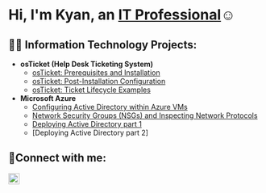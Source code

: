 <h1>Hi, I'm Kyan, an <a href="https://www.linkedin.com/in/kyan-thompson-8b33631ba/">IT Professional</a>☺</h1>

<h2>👨‍💻 Information Technology Projects:</h2>

- <b>osTicket (Help Desk Ticketing System)</b>
  - [osTicket: Prerequisites and Installation](https://github.com/Hoodieky/osticket-prereqs)
  - [osTicket: Post-Installation Configuration](https://github.com/KyanThompson/post-install-config)
  - [osTicket: Ticket Lifecycle Examples](https://github.com/KyanThompson/Ticket-lifecycle)
- <b>Microsoft Azure</b>
  - [Configuring Active Directory within Azure VMs](https://github.com/KyanThompson/Ad-Config)
  - [Network Security Groups (NSGs) and Inspecting Network Protocols](https://github.com/joshmadakorcc/azure-network-protocols)
  - [Deploying Active Directory part 1](https://github.com/KyanThompson/Deploying-Active-Directory/blob/main/README.md)
  - [Deploying Active Directory part 2]
<h2>🤳Connect with me:</h2>

[<img align="left" alt="Josh | LinkedIn" width="22px" src="https://cdn.jsdelivr.net/npm/simple-icons@v3/icons/linkedin.svg" />][linkedin]

[linkedin]: https://linkedin.com/in/kyan-thompson-8b33631ba
